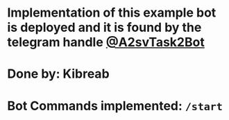 # Implementation of this example bot is deployed and it is found by the telegram handle [@A2svTask2Bot](https://t.me/A2svTask2Bot)

# Done by: Kibreab
# Bot Commands implemented: `/start`

